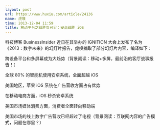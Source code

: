 ```yaml
---
layout: post
url: https://www.huxiu.com/article/24136
name: 虎嗅
time: 2013-12-04 11:59
title: 移动平台之战胜负已分：安卓战胜 iOS
---
```

科技博客 BusinessInsider 近日在其举办的 IGNITION 大会上发布了名为《2013：数字未来》的幻灯片报告，虎嗅摘取了部分幻灯片内容，编译如下：

跨设备平台和多屏幕成为大趋势（背景阅读：移动+多屏，最前沿的客厅战事报告！）

全球 80% 的智能机使用安卓系统，全面超越 iOS

美国地区，苹果 iOS 系统在广告营收方面占有优势

在移动电商方面，iOS 秒杀安卓系统

美国市场媒体消费方面，消费者全面转向移动端

美国市场的线上数字广告营收已经超过了电视（背景阅读：互联网内容的广告模式，问题在哪里？）


